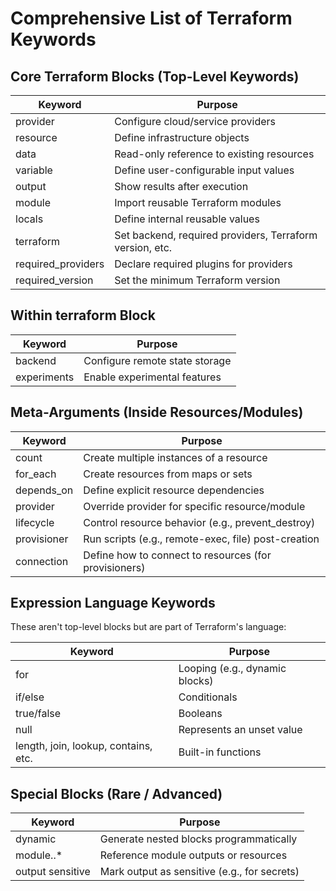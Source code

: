 # Comprehensive List of Terraform Keywords

## Core Terraform Blocks (Top-Level Keywords)

| Keyword     | Purpose                                                  |
|-------------|----------------------------------------------------------|
| provider  | Configure cloud/service providers                        |
| resource  | Define infrastructure objects                            |
| data      | Read-only reference to existing resources                |
| variable  | Define user-configurable input values                    |
| output    | Show results after execution                             |
| module    | Import reusable Terraform modules                        |
| locals    | Define internal reusable values                          |
| terraform | Set backend, required providers, Terraform version, etc. |
| required_providers | Declare required plugins for providers            |
| required_version   | Set the minimum Terraform version                |

## Within terraform Block

| Keyword     | Purpose                                |
|-------------|----------------------------------------|
| backend   | Configure remote state storage         |
| experiments | Enable experimental features         |

## Meta-Arguments (Inside Resources/Modules)

| Keyword        | Purpose                                              |
|----------------|------------------------------------------------------|
| count        | Create multiple instances of a resource              |
| for_each     | Create resources from maps or sets                   |
| depends_on   | Define explicit resource dependencies                |
| provider     | Override provider for specific resource/module       |
| lifecycle    | Control resource behavior (e.g., prevent_destroy)    |
| provisioner  | Run scripts (e.g., remote-exec, file) post-creation |
| connection   | Define how to connect to resources (for provisioners) |

## Expression Language Keywords

These aren't top-level blocks but are part of Terraform's language:

| Keyword     | Purpose                            |
|-------------|------------------------------------|
| for       | Looping (e.g., dynamic blocks)     |
| if/else | Conditionals                       |
| true/false | Booleans                        |
| null      | Represents an unset value          |
| length, join, lookup, contains, etc. | Built-in functions |

## Special Blocks (Rare / Advanced)

| Keyword         | Purpose                                         |
|------------------|-------------------------------------------------|
| dynamic        | Generate nested blocks programmatically         |
| module.<name>.*| Reference module outputs or resources           |
| output sensitive | Mark output as sensitive (e.g., for secrets)  |